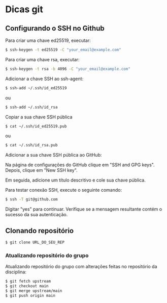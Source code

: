 # Dicas git

## Configurando o SSH no Github

Para criar uma chave ed25519, executar: 

```bash
$ ssh-keygen -t ed25519 -C "your_email@example.com"
```

Para criar uma chave rsa, executar: 
```bash
$ ssh-keygen -t rsa -b 4096 -C "your_email@example.com"
```

Adicionar a chave SSH ao ssh-agent:

```bash
$ ssh-add ~/.ssh/id_ed25519
```
ou

```bash
$ ssh-add ~/.ssh/id_rsa
```

Copiar a sua chave SSH pública

```bash
$ cat ~/.ssh/id_ed25519.pub
```
ou

```bash
$ cat ~/.ssh/id_rsa.pub
```

Adicionar a sua chave SSH pública ao GitHub:

Na página de configurações do GitHub clique em "SSH and GPG keys". Depois, clique em "New SSH key".

Em seguida, adicione um título descritivo e cole sua chave pública.

Para testar conexão SSH, execute o seguinte comando: 

```bash
$ ssh -T git@github.com
```

Digitar "yes" para continuar.
Verifique se a mensagem resultante contém o sucesso da sua autenticação.


## Clonando repositório

```bash
$ git clone URL_DO_SEU_REP
```

<!--
## Instalando/Atualizando Z01-tools

```
$ cd SEU_REP
$ ./updateZ01tools.sh
```

O script `updateZ01tools.sh` clona o repositório http://github.com/Insper/z01-tools e o salva em sua pasta $HOME (/home/user/). O script serve para instalar e/ou atualizar a infra da disciplina, deve ser executado sempre que indicado pelo professor.


## Configurando upstream

Referenciando repositório original da disciplina:

```bash
$ git remote add upstream https://github.com/insper/Z01.1
```
-->

### Atualizando repositório do grupo

Atualizando repositório do grupo com alterações feitas no repositório da disciplina:

```bash
$ git fetch upstream
$ git checkout main
$ git merge upstream/main
$ git push origin main
```
